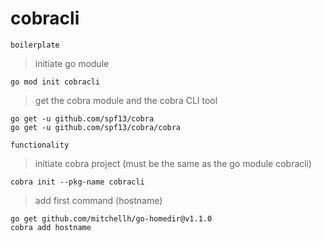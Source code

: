 # cobracli

`boilerplate`

> initiate go module

    go mod init cobracli

> get the cobra module and the cobra CLI tool

    go get -u github.com/spf13/cobra
    go get -u github.com/spf13/cobra/cobra

`functionality`

> initiate cobra project (must be the same as the go module cobracli)

    cobra init --pkg-name cobracli

> add first command (hostname)

    go get github.com/mitchellh/go-homedir@v1.1.0
    cobra add hostname
